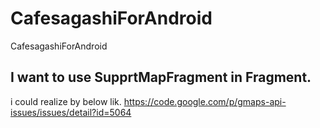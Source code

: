 # CafesagashiForAndroid
CafesagashiForAndroid

## I want to use SupprtMapFragment in Fragment.
i could realize by below lik.
https://code.google.com/p/gmaps-api-issues/issues/detail?id=5064

